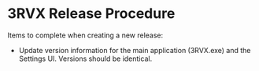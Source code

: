 3RVX Release Procedure
======================

Items to complete when creating a new release:

* Update version information for the main application (3RVX.exe) and the Settings UI. Versions should be identical.


